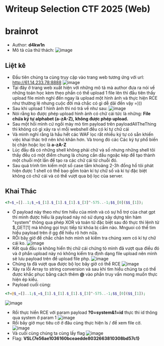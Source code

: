 # Writeup Selection CTF 2025 (Web)
# brainrot
- Author: **d4kw1n**
- Mô tả của thử thách: 
 ![image](https://hackmd.io/_uploads/S1V8Tr64xl.png)
## Liệt kê
- Đầu tiên chúng ta cùng truy cập vào trang web tương ứng với url: http://61.14.233.78:8888
 ![image](https://hackmd.io/_uploads/SkBtpr6Vlg.png)
- Tại đây ở trang web xuất hiện với những mô tả mà author đưa ra nói về những toán học kèm theo phần có thể upload 1 file lên thì đầu tiên thấy upload file mình nghỉ đến ngay là upload một hình ảnh và thực hiện RCE như thường lệ nhưng cuộc đời mà chắc có gì dễ dãi đến vậy =)))
- Sau khi upload 1 hình ảnh thì nó trả về như sau:
 ![image](https://hackmd.io/_uploads/BJwEAraNxx.png)
- Nói rằng ko được phép upload hình ảnh có chữ cái tức là những: **File chứa ký tự alphabet (a-zA-Z), không được phép upload.**
- Sau một hồi mình cứ ngồi mày mò tìm payload trên payloadAllTheThing thì không có gì xảy ra vì mỗi webshell đều có kí tự chữ cái
- Và mình nghỉ rằng là hầu hết các WAF lọc rất nhiều ký tự có sẵn khiến việc khai thác trở nên khó khăn hơn. Và trong đó các Các ký tự phổ biến bị chặn hoặc lọc là **a-zA-Z**
- Lúc đầu đã có những shell không phải chữ và số nhưng những shell tôi thấy đều có một điểm chung là chúng cần dấu ngoặc kép để tạo thành một chuỗi một lần để tạo ra các chữ cái từ chuỗi đó.
- Sau quá trình tìm kiếm một số case tầm khoảng 2-3h đồng hồ tôi phát hiện được 1 shell có thể bao gồm toàn kí tự chữ số và kí tự đặc biệt không có chữ cái và có thể vượt qua bộ lọc của server.
## Khai Thác
```php
<?=$_=[]..1;$_=$_[1].$_[1].$_[1].$_[3]^-575..-1;$$_[0]($$_[1]);
```
- Ở payload này theo như tìm hiểu của mình và có sự hỗ trợ của chat gpt thì mình được hiểu là payload này nó sử dụng xây dựng tên hàm "system" thông qua phép XOR và toán tử đặc biệt sau đó thực thi lệnh từ $_GET[1] mà không gọi trực tiếp từ khóa bị cấm nào. Mnguoi có thể tìm hiểu payload trên ở gg để hiểu rõ hơn nữa.
- RỒi bây giờ để chắc chắn hơn mình sẽ kiểm tra chúng xem có kí tự chữ cái ko.
 ![image](https://hackmd.io/_uploads/H1LlEU6Nex.png)
- Kết quả đầu ra không hiển thị chữ cái chứng tỏ mình đã vượt qua điều đó và ở phần upload này nó không kiểm tra định dạng file upload nên mình sẽ lưu payload trên để upload file php.
 ![image](https://hackmd.io/_uploads/HytSVUTNeg.png)
- Chúng ta đã vượt qua được bộ lọc bây giờ có thể RCE
 ![image](https://hackmd.io/_uploads/BJfYV8a4ee.png)
- Xảy ra lỗi Array to string conversion và sau khi tìm hiểu chúng ta có thể được khắc phục bằng cách thêm **@** vào phần truy vấn mong muốn thực hiện ép kiểu.
- Payload cuối cùng: 
```php
<?=@$_=[]..1;$_=$_[1].$_[1].$_[1].$_[3]^-575..-1;$$_[0]($$_[1]);
```
 ![image](https://hackmd.io/_uploads/SJUyr8pNlx.png)
- Rồi thực hiển RCE với param payload **?0=system&1=id** thực thi id thông qua system ở param 1
 ![image](https://hackmd.io/_uploads/rkCXB8TNxx.png)
- Rồi bây giờ mục tiêu cờ ở đâu cùng thực hiện ls / để xem file cờ.
 ![image](https://hackmd.io/_uploads/SkrISUp4ll.png)
- Và cuối cùng chúng ta cùng lấy flag
 ![image](https://hackmd.io/_uploads/rkcdSUp4lg.png)
- Flag: **VSL{7e56ae1036160bceaedde8032663810308bd57c1}**


